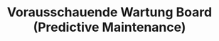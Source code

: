 ---
layout: article
title: Vorausschauende Wartung Board (Predictive Maintenance)
description: 
  - Dieses Templates ist für die Instandhaltung. Es zeigt auf der linken Seite die Zeiten die eine Maschine ohne Fehler läuft und in welchen Zeitraum ein Fehler erwartet wird. Darunter befinden sich die aktuellen Sensordaten aus der jeweiligen Linie wie Temperatur oder Vibrationen. Auf der rechten Seite gibt es noch eine aktuelle Liste der heutigen Audits bzw. eine Liste mit zukünftigen Aufträgen.
lang: de
weight: 2000
isDraft: true
ref: Predictive-Maintenance-Board
category:
  - Empfohlen
  - Logistik
  - Lager
  - KPI
image: Predictive-Maintenance-Board.png
image_thumbnail: Predictive-Maintenance-Board_thumbnail.png
download: Predictive-Maintenance-Board.pbmx
overview_description:
overview_benefits:
overview_data_sources:
---